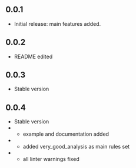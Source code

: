 ## 0.0.1

* Initial release: main features added.

## 0.0.2

* README edited

## 0.0.3

* Stable version

## 0.0.4

* Stable version
* - example and documentation added
* - added very_good_analysis as main rules set
* - all linter warnings fixed
